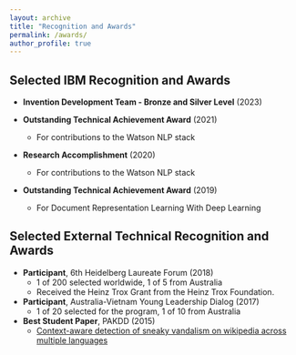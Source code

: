 ```yaml
---
layout: archive
title: "Recognition and Awards"
permalink: /awards/
author_profile: true
---
```



## Selected IBM Recognition and Awards

- **Invention Development Team - Bronze and Silver Level** (2023)

- **Outstanding Technical Achievement Award** (2021)
  - For contributions to the Watson NLP stack

- **Research Accomplishment** (2020)
  - For contributions to the Watson NLP stack

- **Outstanding Technical Achievement Award** (2019)
  - For Document Representation Learning With Deep Learning


## Selected External Technical Recognition and Awards

- **Participant**, 6th Heidelberg Laureate Forum (2018)
  - 1 of 200 selected worldwide, 1 of 5 from Australia
  - Received the Heinz Trox Grant from the Heinz Trox Foundation.
- **Participant**, Australia-Vietnam Young Leadership Dialog (2017)
  - 1 of 20 selected for the program, 1 of 10 from Australia
- **Best Student Paper**, PAKDD (2015)
  - [Context-aware detection of sneaky vandalism on wikipedia across multiple languages](https://link.springer.com/chapter/10.1007/978-3-319-18038-0_30)

